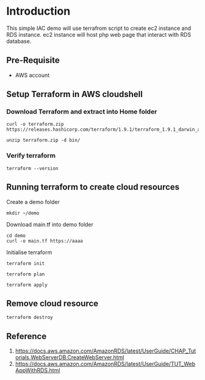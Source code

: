 # Introduction
This simple IAC demo will use terrafrom script to create ec2 instance and RDS instance.
ec2 instance will host php web page that interact with RDS database.

## Pre-Requisite
- AWS account

## Setup Terraform in AWS cloudshell

### Download Terraform and extract into Home folder

```
curl -o terraform.zip https://releases.hashicorp.com/terraform/1.9.1/terraform_1.9.1_darwin_arm64.zip
```
```
unzip terraform.zip -d bin/
```
### Verify terraform
```
terraform --version
```

## Running terraform to create cloud resources 
Create a demo folder
```
mkdir ~/demo
```
Download main.tf into demo folder
```
cd demo
curl -o main.tf https://aaaa
```
Initialise terraform
```
terraform init
```
```
terraform plan
```
```
terraform apply
```
## Remove cloud resource 
```
terraform destroy
```


## Reference
1. https://docs.aws.amazon.com/AmazonRDS/latest/UserGuide/CHAP_Tutorials.WebServerDB.CreateWebServer.html
2. https://docs.aws.amazon.com/AmazonRDS/latest/UserGuide/TUT_WebAppWithRDS.html

   
